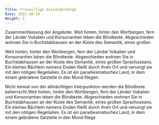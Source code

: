 ```yaml
---
Title: Freiwillige Sozialberatugn
Date: 2022-10-10
Weight: 3
---
```

Zusammenfassung der Angebote. Weit hinten,
hinter den Wortbergen, fern der Länder Vokalien
und Konsonantien leben die Blindtexte.
Abgeschieden wohnen Sie in Buchstabhausen an
der Küste des Semantik, eines großen

Weit hinten, hinter den Wortbergen, fern der Länder Vokalien und Konsonantien
leben die Blindtexte. Abgeschieden wohnen Sie in Buchstabhausen an der Küste des
Semantik, eines großen Sprachozeans. Ein kleines Bächlein namens Duden fließt
durch ihren Ort und versorgt sie mit den nötigen Regelialien. Es ist ein
paradiesmatisches Land, in dem einem gebratene Satzteile in den Mund fliegen.

Nicht einmal von der allmächtigen Interpunktion werden die Blindtexte
beherrscht.Weit hinten, hinter den Wortbergen, fern der Länder Vokalien und
Konsonantien leben die Blindtexte. Abgeschieden wohnen Sie in Buchstabhausen an
der Küste des Semantik, eines großen Sprachozeans. Ein kleines Bächlein namens
Duden fließt durch ihren Ort und versorgt sie mit den nötigen Regelialien. Es ist ein
paradiesmatisches Land, in dem einem gebratene Satzteile in den Mund fliege